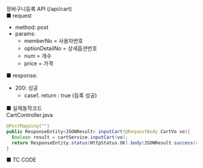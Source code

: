 장바구니등록 API (/api/cart)  
■ request
   - method: post
   - params:
      - memberNo = 사용자번호  
      - optionDetailNo = 상세옵션번호  
      - num = 개수  
      - price = 가격  
  
■ response:  
   - 200: 성공  
      - case1. return : true (등록 성공)  
  
■ 실제동작코드  
CartController.java  
```java
@PostMapping("")
public ResponseEntity<JSONResult> inputCart(@RequestBody CartVo vo){
  Boolean result = cartService.inputCart(vo);
  return ResponseEntity.status(HttpStatus.OK).body(JSONResult.success(result));
}
```
  
■ TC CODE  
  
 <tc code>
